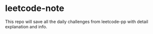 # leetcode-note
 
This repo will save all the daily challenges from leetcode-pp with detail explanation and info. 